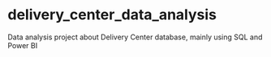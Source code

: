 # delivery_center_data_analysis
Data analysis project about Delivery Center database, mainly using SQL and Power BI
